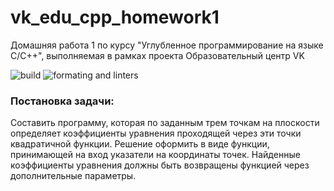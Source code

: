 # vk_edu_cpp_homework1
Домашняя работа 1 по курсу "Углубленное программирование на языке С/С++", выполняемая в рамках проекта Образовательный центр VK

![build](https://github.com/dunaitseva/vk_edu_cpp_homework1/actions/workflows/build.yml/badge.svg)
![formating and linters](https://github.com/dunaitseva/vk_edu_cpp_homework1/actions/workflows/format-and-linters.yml/badge.svg)

### Постановка задачи:

Составить программу, которая по заданным трем точкам на плоскости определяет коэффициенты уравнения проходящей через эти точки квадратичной функции. Решение оформить в виде функции, принимающей на вход указатели на координаты точек. Найденные коэффициенты уравнения должны быть возвращены функцией через дополнительные параметры.